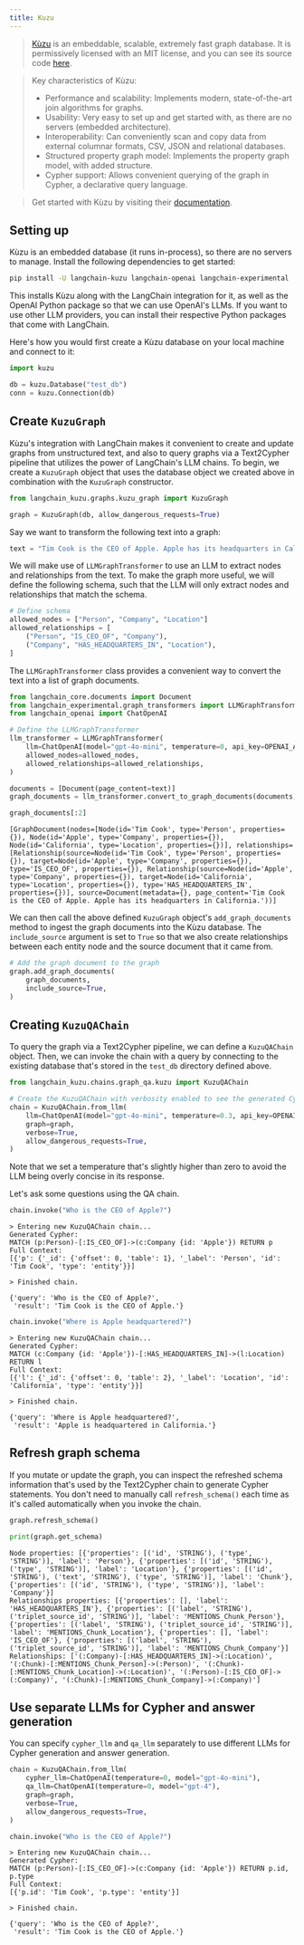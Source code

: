 ```yaml
---
title: Kuzu
---
```


> [Kùzu](https://kuzudb.com/) is an embeddable, scalable, extremely fast graph database.
> It is permissively licensed with an MIT license, and you can see its source code [here](https://github.com/kuzudb/kuzu).

> Key characteristics of Kùzu:
>
>- Performance and scalability: Implements modern, state-of-the-art join algorithms for graphs.
>- Usability: Very easy to set up and get started with, as there are no servers (embedded architecture).
>- Interoperability: Can conveniently scan and copy data from external columnar formats, CSV, JSON and relational databases.
>- Structured property graph model: Implements the property graph model, with added structure.
>- Cypher support: Allows convenient querying of the graph in Cypher, a declarative query language.

> Get started with Kùzu by visiting their [documentation](https://docs.kuzudb.com/).

## Setting up

Kùzu is an embedded database (it runs in-process), so there are no servers to manage. Install the
following dependencies to get started:

```bash
pip install -U langchain-kuzu langchain-openai langchain-experimental
```

This installs Kùzu along with the LangChain integration for it, as well as the OpenAI Python package
so that we can use OpenAI's LLMs. If you want to use other LLM providers, you can install their
respective Python packages that come with LangChain.

Here's how you would first create a Kùzu database on your local machine and connect to it:

```python
import kuzu

db = kuzu.Database("test_db")
conn = kuzu.Connection(db)
```

## Create `KuzuGraph`

Kùzu's integration with LangChain makes it convenient to create and update graphs from unstructured text, and also to query graphs via a Text2Cypher pipeline that utilizes the
power of LangChain's LLM chains. To begin, we create a `KuzuGraph` object that uses the database object we created above in combination with the `KuzuGraph` constructor.

```python
from langchain_kuzu.graphs.kuzu_graph import KuzuGraph

graph = KuzuGraph(db, allow_dangerous_requests=True)
```

Say we want to transform the following text into a graph:

```python
text = "Tim Cook is the CEO of Apple. Apple has its headquarters in California."
```

We will make use of `LLMGraphTransformer` to use an LLM to extract nodes and relationships from the text.
To make the graph more useful, we will define the following schema, such that the LLM will only
extract nodes and relationships that match the schema.

```python
# Define schema
allowed_nodes = ["Person", "Company", "Location"]
allowed_relationships = [
    ("Person", "IS_CEO_OF", "Company"),
    ("Company", "HAS_HEADQUARTERS_IN", "Location"),
]
```

The `LLMGraphTransformer` class provides a convenient way to convert the text into a list of graph documents.

```python
from langchain_core.documents import Document
from langchain_experimental.graph_transformers import LLMGraphTransformer
from langchain_openai import ChatOpenAI

# Define the LLMGraphTransformer
llm_transformer = LLMGraphTransformer(
    llm=ChatOpenAI(model="gpt-4o-mini", temperature=0, api_key=OPENAI_API_KEY),  
    allowed_nodes=allowed_nodes,
    allowed_relationships=allowed_relationships,
)

documents = [Document(page_content=text)]
graph_documents = llm_transformer.convert_to_graph_documents(documents)
```

```python
graph_documents[:2]
```

```output
[GraphDocument(nodes=[Node(id='Tim Cook', type='Person', properties={}), Node(id='Apple', type='Company', properties={}), Node(id='California', type='Location', properties={})], relationships=[Relationship(source=Node(id='Tim Cook', type='Person', properties={}), target=Node(id='Apple', type='Company', properties={}), type='IS_CEO_OF', properties={}), Relationship(source=Node(id='Apple', type='Company', properties={}), target=Node(id='California', type='Location', properties={}), type='HAS_HEADQUARTERS_IN', properties={})], source=Document(metadata={}, page_content='Tim Cook is the CEO of Apple. Apple has its headquarters in California.'))]
```

We can then call the above defined `KuzuGraph` object's `add_graph_documents` method to ingest the graph documents into the Kùzu database.
The `include_source` argument is set to `True` so that we also create relationships between each entity node and the source document that it came from.

```python
# Add the graph document to the graph
graph.add_graph_documents(
    graph_documents,
    include_source=True,
)
```

## Creating `KuzuQAChain`

To query the graph via a Text2Cypher pipeline, we can define a `KuzuQAChain` object. Then, we can invoke the chain with a query by connecting to the existing database that's stored in the `test_db` directory defined above.

```python
from langchain_kuzu.chains.graph_qa.kuzu import KuzuQAChain

# Create the KuzuQAChain with verbosity enabled to see the generated Cypher queries
chain = KuzuQAChain.from_llm(
    llm=ChatOpenAI(model="gpt-4o-mini", temperature=0.3, api_key=OPENAI_API_KEY),  
    graph=graph,
    verbose=True,
    allow_dangerous_requests=True,
)
```

Note that we set a temperature that's slightly higher than zero to avoid the LLM being overly concise in its response.

Let's ask some questions using the QA chain.

```python
chain.invoke("Who is the CEO of Apple?")
```

```output
> Entering new KuzuQAChain chain...
Generated Cypher:
MATCH (p:Person)-[:IS_CEO_OF]->(c:Company {id: 'Apple'}) RETURN p
Full Context:
[{'p': {'_id': {'offset': 0, 'table': 1}, '_label': 'Person', 'id': 'Tim Cook', 'type': 'entity'}}]

> Finished chain.
```

```output
{'query': 'Who is the CEO of Apple?',
 'result': 'Tim Cook is the CEO of Apple.'}
```

```python
chain.invoke("Where is Apple headquartered?")
```

```output
> Entering new KuzuQAChain chain...
Generated Cypher:
MATCH (c:Company {id: 'Apple'})-[:HAS_HEADQUARTERS_IN]->(l:Location) RETURN l
Full Context:
[{'l': {'_id': {'offset': 0, 'table': 2}, '_label': 'Location', 'id': 'California', 'type': 'entity'}}]

> Finished chain.
```

```output
{'query': 'Where is Apple headquartered?',
 'result': 'Apple is headquartered in California.'}
```

## Refresh graph schema

If you mutate or update the graph, you can inspect the refreshed schema information that's used by the Text2Cypher chain to generate Cypher statements.
You don't need to manually call `refresh_schema()` each time as it's called automatically when you invoke the chain.

```python
graph.refresh_schema()

print(graph.get_schema)
```

```output
Node properties: [{'properties': [('id', 'STRING'), ('type', 'STRING')], 'label': 'Person'}, {'properties': [('id', 'STRING'), ('type', 'STRING')], 'label': 'Location'}, {'properties': [('id', 'STRING'), ('text', 'STRING'), ('type', 'STRING')], 'label': 'Chunk'}, {'properties': [('id', 'STRING'), ('type', 'STRING')], 'label': 'Company'}]
Relationships properties: [{'properties': [], 'label': 'HAS_HEADQUARTERS_IN'}, {'properties': [('label', 'STRING'), ('triplet_source_id', 'STRING')], 'label': 'MENTIONS_Chunk_Person'}, {'properties': [('label', 'STRING'), ('triplet_source_id', 'STRING')], 'label': 'MENTIONS_Chunk_Location'}, {'properties': [], 'label': 'IS_CEO_OF'}, {'properties': [('label', 'STRING'), ('triplet_source_id', 'STRING')], 'label': 'MENTIONS_Chunk_Company'}]
Relationships: ['(:Company)-[:HAS_HEADQUARTERS_IN]->(:Location)', '(:Chunk)-[:MENTIONS_Chunk_Person]->(:Person)', '(:Chunk)-[:MENTIONS_Chunk_Location]->(:Location)', '(:Person)-[:IS_CEO_OF]->(:Company)', '(:Chunk)-[:MENTIONS_Chunk_Company]->(:Company)']
```

## Use separate LLMs for Cypher and answer generation

You can specify `cypher_llm` and `qa_llm` separately to use different LLMs for Cypher generation and answer generation.

```python
chain = KuzuQAChain.from_llm(
    cypher_llm=ChatOpenAI(temperature=0, model="gpt-4o-mini"),
    qa_llm=ChatOpenAI(temperature=0, model="gpt-4"),
    graph=graph,
    verbose=True,
    allow_dangerous_requests=True,
)
```

```python
chain.invoke("Who is the CEO of Apple?")
```

```output
> Entering new KuzuQAChain chain...
Generated Cypher:
MATCH (p:Person)-[:IS_CEO_OF]->(c:Company {id: 'Apple'}) RETURN p.id, p.type
Full Context:
[{'p.id': 'Tim Cook', 'p.type': 'entity'}]

> Finished chain.
```

```output
{'query': 'Who is the CEO of Apple?',
 'result': 'Tim Cook is the CEO of Apple.'}
```
